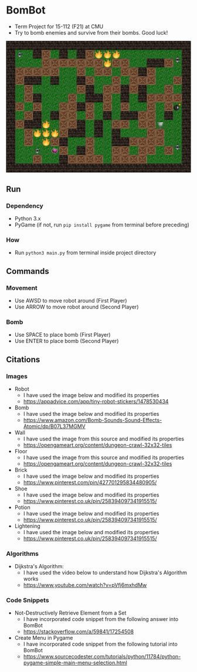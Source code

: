 # BomBot

- Term Project for 15-112 (F21) at CMU
- Try to bomb enemies and survive from their bombs. Good luck!

![Preview](./asset/image/preview.png)



## Run

### Dependency

- Python 3.x
- PyGame (if not, run `pip install pygame` from terminal before preceding)

### How

- Run `python3 main.py` from terminal inside project directory



## Commands

### Movement

- Use AWSD to move robot around (First Player)
- Use ARROW to move robot around (Second Player)

### Bomb

- Use SPACE to place bomb (First Player)
- Use ENTER to place bomb (Second Player)



## Citations

### Images

- Robot
  - I have used the  image below and modified its properties
  - https://appadvice.com/app/tiny-robot-stickers/1478530434
- Bomb
  - I have used the  image below and modified its properties
  - https://www.amazon.com/Bomb-Sounds-Sound-Effects-Atomic/dp/B07L37MGMV
- Wall
  - I have used the  image from this source and modified its properties
  - https://opengameart.org/content/dungeon-crawl-32x32-tiles
- Floor
  - I have used the  image from this source and modified its properties
  - https://opengameart.org/content/dungeon-crawl-32x32-tiles
- Brick
  - I have used the  image below and modified its properties
  - https://www.pinterest.com/pin/427701295834480905/
- Shoe
  - I have used the  image below and modified its properties
  - https://www.pinterest.co.uk/pin/258394097341915515/
- Potion
  - I have used the  image below and modified its properties
  - https://www.pinterest.co.uk/pin/258394097341915515/
- Lightening
  - I have used the  image below and modified its properties
  - https://www.pinterest.co.uk/pin/258394097341915515/

### Algorithms

- Dijkstra's Algorithm:
  - I have used the video below to understand how Dijkstra's Algorithm works
  - https://www.youtube.com/watch?v=pVfj6mxhdMw

### Code Snippets

- Not-Destructively Retrieve Element from a Set
  - I have incorporated code snippet from the following answer into BomBot
  - https://stackoverflow.com/a/59841/17254508
- Create Menu in Pygame
  - I have incorporated code snippet from the following tutorial into BomBot 
  - https://www.sourcecodester.com/tutorials/python/11784/python-pygame-simple-main-menu-selection.html
